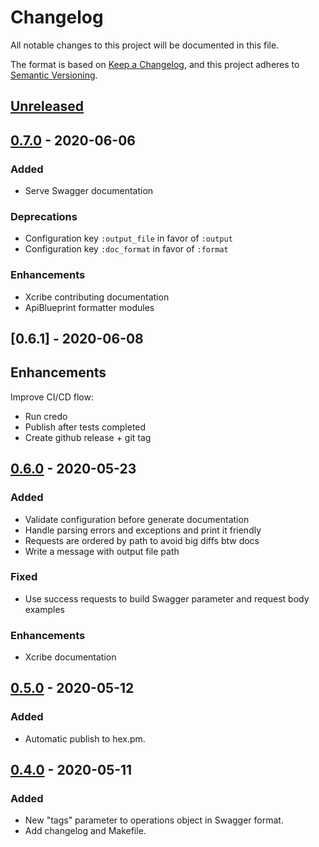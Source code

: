 # Changelog

All notable changes to this project will be documented in this file.

The format is based on [Keep a Changelog](https://keepachangelog.com/en/1.0.0/),
and this project adheres to [Semantic Versioning](https://semver.org/spec/v2.0.0.html).

## [Unreleased]

## [0.7.0] - 2020-06-06

### Added

- Serve Swagger documentation

### Deprecations

- Configuration key `:output_file` in favor of `:output`
- Configuration key `:doc_format` in favor of `:format`

### Enhancements

- Xcribe contributing documentation
- ApiBlueprint formatter modules

## [0.6.1] - 2020-06-08

## Enhancements

Improve CI/CD flow:

- Run credo
- Publish after tests completed
- Create github release + git tag

## [0.6.0] - 2020-05-23

### Added

- Validate configuration before generate documentation
- Handle parsing errors and exceptions and print it friendly
- Requests are ordered by path to avoid big diffs btw docs
- Write a message with output file path

### Fixed

- Use success requests to build Swagger parameter and request body examples

### Enhancements

- Xcribe documentation

## [0.5.0] - 2020-05-12

### Added

- Automatic publish to hex.pm.

## [0.4.0] - 2020-05-11

### Added

- New "tags" parameter to operations object in Swagger format.
- Add changelog and Makefile.

[unreleased]: https://github.com/brainn-co/xcribe/compa...master
[0.7.0]: https://github.com/brainn-co/xcribe/compare/0.6.0...0.7.0
[0.6.0]: https://github.com/brainn-co/xcribe/compare/0.6.0...0.6.1
[0.6.0]: https://github.com/brainn-co/xcribe/compare/0.5.0...0.6.0
[0.5.0]: https://github.com/brainn-co/xcribe/compare/0.4.0...0.5.0
[0.4.0]: https://github.com/brainn-co/xcribe/compare/0.3.0...0.4.0
